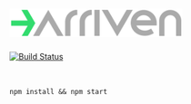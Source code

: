 # <img src="arriven-logo.svg" height="50" alt="arriven">

[![Build Status](https://travis-ci.org/reitermarkus/web-services.svg)](https://travis-ci.org/reitermarkus/web-services)

<br/>

```shell
npm install && npm start
```
